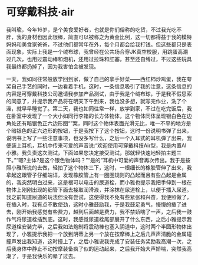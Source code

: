 # 可穿戴科技·air

我叫瑜，今年16岁，是个美食爱好者，也就是你们俗称的吃货，不过我光吃不胖，我的身材也因此很棒，简直可以被称之为黄金比例，这一切都得益于我的模特妈妈和美食家爸爸，不过他们都常年在外，每个月都会给我打钱。但这些都只是表面现象，实际上我是一个绒布球，我曾经在公共场合穿JK真空校服，用跳蛋高潮过几次，也用过震动棒和炮机，还用过拉珠和肛塞，甚至还自缚过，不过这些玩具我最终都扔掉了，因为我害怕会被发现。

一天，我如同往常般放学回到家，做了自己的拿手好菜——西红柿炒鸡蛋，我在夸奖自己手艺的同时，一边看着手机，这时，一条信息吸引了我的注意，这条信息的内容是可穿戴科技公司邀请我参加产品测试，由于我是个绒布球，于是我不假思索的同意了，并提示我产品将在明天下午到来，我也没多想，就写完作业，洗了个澡，就早早睡觉了。第二天，我也如同往常一样，放学到家，不过在吃完饭后，我在卧室中发现了一个大小如同行李箱的长方体物体，这个物体同体呈现银白色在边角处还有暗银色正六边形图“”案，同时这个物体表面光滑无比，唯一不平的地方是个暗银色的正六边形的按钮，于是我按下了这个按钮，这时一份说明书弹了出来，说明书上写了一些注意事项，也没多写什么，之后一个入耳式的耳机弹了出来，我便装上耳机，耳机中传来可爱的声音说:“欢迎使用可穿戴科技Air型，我是内置AI 小雅。我负责这次测试，下面如果您决定接受测试，那就轻快速地轻拍主题三下。”“嗯?主体?是这个银色物体吗？”“是的”耳机中可爱的声音再次传出。我于是按照小雅所说的去做，轻拍了这个物体三下，这时，一根细长的橡胶管伸了出来，我拿起这跟管子仔细端详，发现橡胶管上有一圈圈规则的凸起而且有些凸起是金属的，我突然明白过来，这是根可以电击的尿道栓，而小雅也提示我把手伸到一根在物体上刚刚出现的细管下面去接取润滑液，并涂抹在尿道栓上，以便于插入尿道。我之前知道尿道的玩法但没有尝试，这使得我不免有些紧张和兴奋，我便照做了，在插入时，我有点不敢使劲，这时小雅鼓励我，于是我鼓足勇气，慢慢的插了进去，刚开始我感觉有些费力，越到后面越是费力，我不禁娇喘了一声，之后我一鼓作气将尿道栓插到底。这时，我感觉尿道栓尾部展开了什么东西，之后小雅提示我尿道栓安装完毕，之后我如法炮制将震动棒也塞入阴道中，这时两个半圆形物体出现了，小雅提示我把一个放到阴蒂上另一个放在按摩棒上之后几声声清脆的金属碰撞声发出我知道，这时撞上了，之后小雅说我完成了安装任务奖励我高潮一次，之后我身体中静止不动按摩装备疯了似的运动起来，之后我开始大声娇喘，突然我高潮了，于是我快乐的晕了过去。


